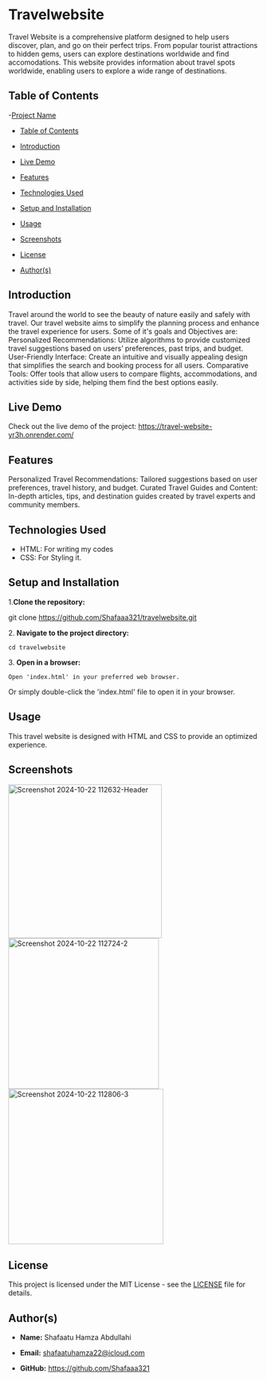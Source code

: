 # Travelwebsite
Travel Website is a comprehensive platform designed to help users discover, plan, and go on their perfect trips. From popular tourist attractions to hidden gems, users can explore destinations worldwide and find accomodations. This website provides information about travel spots worldwide, enabling users to explore a wide range of destinations.

## Table of Contents
  -[Project Name](#project-name)

  - [Table of Contents](#table-of-contents)

  - [Introduction](#introduction)

  - [Live Demo](#live-demo)

  - [Features](#features)

  - [Technologies Used](#technologies-used)

  - [Setup and Installation](#setup-and-installation)

  - [Usage](#usage)

  - [Screenshots](#screenshots)

  - [License](#license)

  - [Author(s)](#authors)
  
## Introduction
Travel around the world to see the beauty of nature easily and safely with travel. Our travel website aims to simplify the planning process and enhance the travel experience for users.
Some of it's goals and Objectives are:
Personalized Recommendations: Utilize algorithms to provide customized travel suggestions based on users’ preferences, past trips, and budget.
User-Friendly Interface: Create an intuitive and visually appealing design that simplifies the search and booking process for all users.
Comparative Tools: Offer tools that allow users to compare flights, accommodations, and activities side by side, helping them find the best options easily.

## Live Demo
Check out the live demo of the project: https://travel-website-yr3h.onrender.com/

## Features
Personalized Travel Recommendations: Tailored suggestions based on user preferences, travel history, and budget.
Curated Travel Guides and Content: In-depth articles, tips, and destination guides created by travel experts and community members.

## Technologies Used
- HTML: For writing my codes
- CSS: For Styling it.

## Setup and Installation
1\.**Clone the repository:**

git clone https://github.com/Shafaaa321/travelwebsite.git

2\. **Navigate to the project directory:**

    cd travelwebsite

3\. **Open in a browser:**

    Open 'index.html' in your preferred web browser.

Or simply double-click the 'index.html' file to open it in your browser.

## Usage 
This travel website is designed with HTML and CSS to provide an optimized experience.

## Screenshots
<img width="308" alt="Screenshot 2024-10-22 112632-Header" src="https://github.com/user-attachments/assets/4b8636b0-e72d-45ed-8b04-88cf80f90275">
<img width="302" alt="Screenshot 2024-10-22 112724-2" src="https://github.com/user-attachments/assets/03b7ce62-e4aa-4bc8-abb4-e9ecf0ef9f31">
<img width="311" alt="Screenshot 2024-10-22 112806-3" src="https://github.com/user-attachments/assets/db2b3326-b052-48d2-8171-5de7e2465478">

## License
This project is licensed under the MIT License - see the [LICENSE](LICENSE) file for details.


## Author(s)
- **Name:** Shafaatu Hamza Abdullahi

- **Email:** shafaatuhamza22@icloud.com

- **GitHub:** https://github.com/Shafaaa321


